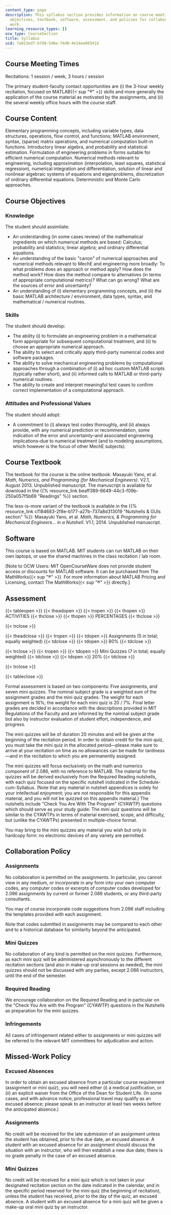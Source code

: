 ```yaml
---
content_type: page
description: This syllabus section provides information on course meeting times, content,
  objectives, textbook, software, assessment, and policies for collaboration and missed
  work.
learning_resource_types: []
ocw_type: CourseSection
title: Syllabus
uid: 7a813ed7-b7d9-5d0e-74d0-4e14ee80341d
---
```


Course Meeting Times
--------------------

Recitations: 1 session / week, 3 hours / session

The primary student-faculty contact opportunities are (i) the 3-hour weekly recitation, focused on MATLAB{{< sup "®" >}} skills and more generally the application of the course material as motivated by the assignments, and (ii) the several weekly office hours with the course staff.

Course Content
--------------

Elementary programming concepts, including variable types, data structures, operations, flow control, and functions; MATLAB environment, syntax, (sparse) matrix operations, and numerical computation built-in functions. Introductory linear algebra, and probability and statistical estimation. Formulation of engineering problems in forms suitable for efficient numerical computation. Numerical methods relevant to engineering, including approximation (interpolation, least squares, statistical regression), numerical integration and differentiation, solution of linear and nonlinear algebraic systems of equations and eigenproblems, discretization of ordinary differential equations. Deterministic and Monte Carlo approaches.

Course Objectives
-----------------

### Knowledge

The student should assimilate:

*   An understanding (in some cases review) of the mathematical ingredients on which numerical methods are based: Calculus; probability and statistics; linear algebra; and ordinary differential equations.
*   An understanding of the basic "canon" of numerical approaches and numerical methods relevant to MechE and engineering more broadly: To what problems does an approach or method apply? How does the method work? How does the method compare to alternatives (in terms of appropriate computational metrics)? What can go wrong? What are the sources of error and uncertainty?
*   An understanding of (i) elementary programming concepts, and (ii) the basic MATLAB architecture / environment, data types, syntax, and mathematical / numerical routines.

### Skills

The student should develop:

*   The ability (i) to formulate an engineering problem in a mathematical form appropriate for subsequent computational treatment, and (ii) to choose an appropriate numerical approach.
*   The ability to select and critically apply third-party numerical codes and software packages.
*   The ability to solve mechanical engineering problems by computational approaches through a combination of (i) ad hoc custom MATLAB scripts (typically rather short), and (ii) informed calls to MATLAB or third-party numerical routines.
*   The ability to create and interpret meaningful test cases to confirm correct implementation of a computational approach.

### Attitudes and Professional Values

The student should adopt:

*   A commitment to (i) always test codes thoroughly, and (ii) always provide, with any numerical prediction or recommendation, some indication of the error and uncertainty–and associated engineering implications–due to numerical treatment (and to modeling assumptions, which however is the focus of other MechE subjects).

Course Textbook
---------------

The textbook for the course is the online textbook: Masayuki Yano, et al. _Math, Numerics, and Programming (for Mechanical Engineers)_. V2.1, August 2013. Unpublished manuscript. The manuscript is available for download in the {{% resource_link beaff389-6649-44c3-f09b-250a057f5b69 "Readings" %}} section.

The less-is-more variant of the textbook is available in the {{% resource_link c1184683-2f8e-b177-a27b-737a8d313019 "Nutshells & GUIs section" %}}: Masayuki Yano, et al. _Math, Numerics, & Programming for Mechanical Engineers... in a Nutshell_. V1.1, 2014. Unpublished manuscript. 

Software
--------

This course is based on MATLAB. MIT students can run MATLAB on their own laptops, or use the shared machines in the class recitation / lab room.

\[Note to OCW Users: MIT OpenCourseWare does not provide student access or discounts for MATLAB software. It can be purchased from The MathWorks{{< sup "®" >}}. For more information about MATLAB Pricing and Licensing, contact The MathWorks{{< sup "®" >}} directly.\]

Assessment
----------

{{< tableopen >}}
{{< theadopen >}}
{{< tropen >}}
{{< thopen >}}
ACTIVITIES
{{< thclose >}}
{{< thopen >}}
PERCENTAGES
{{< thclose >}}

{{< trclose >}}

{{< theadclose >}}
{{< tropen >}}
{{< tdopen >}}
Assignments (5 in total; equally weighted)
{{< tdclose >}}
{{< tdopen >}}
80%
{{< tdclose >}}

{{< trclose >}}
{{< tropen >}}
{{< tdopen >}}
Mini Quizzes (7 in total; equally weighted)
{{< tdclose >}}
{{< tdopen >}}
20%
{{< tdclose >}}

{{< trclose >}}

{{< tableclose >}}

Formal assessment is based on two components: Five assignments, and seven mini quizzes. The nominal subject grade is a weighted sum of the assignment grades and the mini quiz grades: The weight for each assignment is 16%; the weight for each mini quiz is 20 / 7%. Final letter grades are decided in accordance with the descriptions provided in MIT Regulations of the Faculty and are informed by the nominal subject grade but also by instructor evaluation of student effort, independence, and progress.

The mini quizzes will be of duration 20 minutes and will be given at the beginning of the recitation period. In order to obtain credit for the mini quiz, you must take the mini quiz in the allocated period—please make sure to arrive at your recitation on time as no allowances can be made for tardiness—and in the recitation to which you are permanently assigned.

The mini quizzes will focus exclusively on the math and numerics component of 2.086, with no reference to MATLAB. The material for the quizzes will be derived exclusively from the Required Reading nutshells, with each quiz focused on the specific nutshell indicated in the Schedule-cum-Syllabus. (Note that any material in nutshell appendices is solely for your intellectual enjoyment; you are not responsible for this appendix material, and you will not be quizzed on this appendix material.) The nutshells include "Check You Are With The Program" (CYAWTP) questions which should serve as your study guide: The mini quiz questions will be similar to the CYAWTPs in terms of material exercised, scope, and difficulty, but (unlike the CYAWTPs) presented in multiple-choice format.

You may bring to the mini quizzes any material you wish but only in hardcopy form: no electronic devices of any variety are permitted.

Collaboration Policy
--------------------

### Assignments

No collaboration is permitted on the assignments. In particular, you cannot view in any medium, or incorporate in any form into your own computer codes, any computer codes or excerpts of computer codes developed for 2.086 assignments by current or former 2.086 students, or any third-party consultants.

You may of course incorporate code suggestions from 2.086 staff including the templates provided with each assignment.

Note that codes submitted in assignments may be compared to each other and to a historical database for similarity beyond the anticipated.

### Mini Quizzes

No collaboration of any kind is permitted on the mini quizzes. Furthermore, as each mini quiz will be administered asynchronously to the different recitation sections (and also in make-up oral sessions as needed), the mini quizzes should not be discussed with any parties, except 2.086 instructors, until the end of the semester.

### Required Reading

We encourage collaboration on the Required Reading and in particular on the "Check You Are with the Program" (CYAWTP) questions in the Nutshells as preparation for the mini quizzes.

### Infringements

All cases of infringement related either to assignments or mini quizzes will be referred to the relevant MIT committees for adjudication and action.

Missed-Work Policy
------------------

### Excused Absences

In order to obtain an excused absence from a particular course requirement (assignment or mini quiz), you will need either (i) a medical justification, or (ii) an explicit waiver from the Office of the Dean for Student Life. (In some cases, and with advance notice, professional travel may qualify as an excused absence; please speak to an instructor at least two weeks before the anticipated absence.)

### Assignments

No credit will be received for the late submission of an assignment unless the student has obtained, prior to the due date, an excused absence. A student with an excused absence for an assignment should discuss the situation with an instructor, who will then establish a new due date; there is no grade penalty in the case of an excused absence.

### Mini Quizzes

No credit will be received for a mini quiz which is not taken in your designated recitation section on the date indicated in the calendar, and in the specific period reserved for the mini quiz (the beginning of recitation), unless the student has received, prior to the day of the quiz, an excused absence. A student with an excused absence for a mini quiz will be given a make-up oral mini quiz by an instructor.